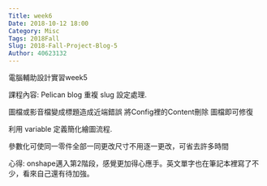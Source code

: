 ```yaml
---
Title: week6
Date: 2018-10-12 18:00
Category: Misc
Tags: 2018Fall
Slug: 2018-Fall-Project-Blog-5
Author: 40623132
---
```


電腦輔助設計實習week5

<!-- PELICAN_END_SUMMARY -->

課程內容:
Pelican blog 重複 slug 設定處理.

圖檔或影音檔變成標題造成近端錯誤 將Config裡的Content刪除 圖檔即可修復

利用 variable 定義簡化繪圖流程.

參數化可使同一零件全部一同更改尺寸不用逐一更改，可省去許多時間

心得:
onshape邁入第2階段，感覺更加得心應手。英文單字也在筆記本裡寫了不少，看來自己還有待加強。